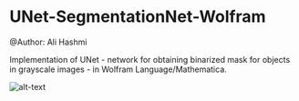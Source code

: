 # UNet-SegmentationNet-Wolfram

@Author: Ali Hashmi

Implementation of UNet - network for obtaining binarized mask for objects in grayscale images - in Wolfram Language/Mathematica.

![alt-text](https://github.com/alihashmiii/UNet-SegmentationNet-Wolfram/blob/master/for%20ReadME/seg%20output.png)
